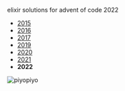 elixir solutions for advent of code 2022

* [2015](https://github.com/thth/aoc_2015)
* [2016](https://github.com/thth/aoc_2016)
* [2017](https://github.com/thth/aoc_2017)
* [2019](https://github.com/thth/aoc_2019)
* [2020](https://github.com/thth/aoc_2020)
* [2021](https://github.com/thth/aoc_2021)
* __2022__

![piyopiyo](https://user-images.githubusercontent.com/7574985/205231842-dd83a5b3-ea9b-4f33-878b-2be6653f7e3e.png)